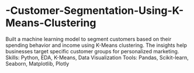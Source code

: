 # -Customer-Segmentation-Using-K-Means-Clustering
Built a machine learning model to segment customers based on their spending behavior and income using K-Means clustering. The insights help businesses target specific customer groups for personalized marketing.  Skills: Python, EDA, K-Means, Data Visualization Tools: Pandas, Scikit-learn, Seaborn, Matplotlib, Plotly
